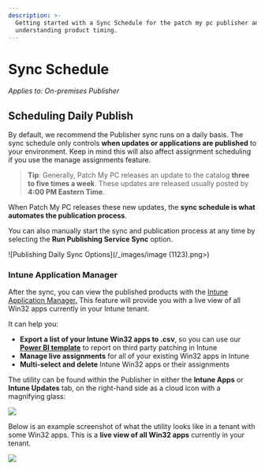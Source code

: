 ```yaml
---
description: >-
  Getting started with a Sync Schedule for the patch my pc publisher and
  understanding product timing.
---
```


# Sync Schedule

_Applies to: On-premises Publisher_

## Scheduling Daily Publish

By default, we recommend the Publisher sync runs on a daily basis. The sync schedule only controls <strong>when updates or applications are published</strong> to your environment. Keep in mind this will also affect assignment scheduling if you use the manage assignments feature.

<blockquote class="wp-block-quote">
<p><strong>Tip</strong>: Generally, Patch My PC releases an update to the catalog <strong>three to five times a week</strong>. These updates are released usually posted by <strong>4:00 PM Eastern Time</strong>.</p>
</blockquote>

When Patch My PC releases these new updates, the <strong>sync schedule is what automates the publication process</strong>.&#x20;

You can also manually start the sync and publication process at any time by selecting the <strong>Run Publishing Service Sync</strong> option.

![Publishing Daily Sync Options](/_images/image (1123).png>)

### Intune Application Manager

After the sync, you can view the published products with the [Intune Application Manager.](https://patchmypc.com/intune-application-manager-utility) This feature will provide you with a live view of all Win32 apps currently in your Intune tenant.&#x20;

It can help you:

* <strong>Export a list of your Intune Win32 apps to .csv</strong>, so you can use our [<strong>Power BI template</strong>](https://patchmypc.com/power-bi-reports-for-microsoft-intune-third-party-updates) to report on third party patching in Intune
* <strong>Manage live assignments</strong> for all of your existing Win32 apps in Intune
* <strong>Multi-select and delete</strong> Intune Win32 apps or their assignments

The utility can be found within the Publisher in either the <strong>Intune Apps</strong> or <strong>Intune Updates</strong> tab, on the right-hand side as a cloud icon with a magnifying glass:

![](/_images/image-(1122).png>)

Below is an example screenshot of what the utility looks like in a tenant with some Win32 apps. This is a <strong>live view of all Win32 apps</strong> currently in your tenant.

![](/_images/image-(1125).png>)
